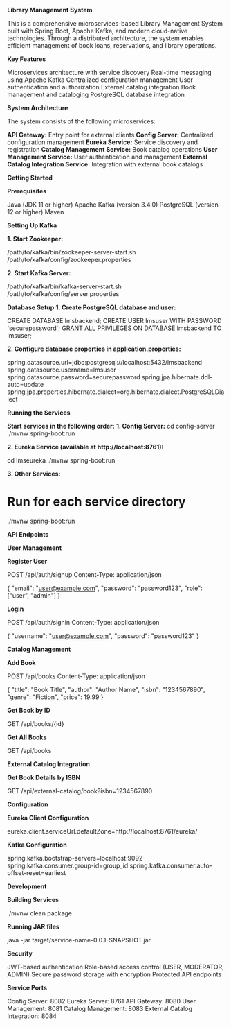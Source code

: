 **Library Management System**

This is a comprehensive microservices-based Library Management System built with Spring Boot, Apache Kafka, and modern cloud-native technologies. Through a distributed architecture, the system enables efficient management of book loans, reservations, and library operations.

**Key Features**

Microservices architecture with service discovery
Real-time messaging using Apache Kafka
Centralized configuration management
User authentication and authorization
External catalog integration
Book management and cataloging
PostgreSQL database integration

**System Architecture**

The system consists of the following microservices:

**API Gateway:** Entry point for external clients
**Config Server:** Centralized configuration management
**Eureka Service:** Service discovery and registration
**Catalog Management Service:** Book catalog operations
**User Management Service:** User authentication and management
**External Catalog Integration Service:** Integration with external book catalogs


**Getting Started**

**Prerequisites**

Java (JDK 11 or higher)
Apache Kafka (version 3.4.0)
PostgreSQL (version 12 or higher)
Maven

**Setting Up Kafka**

**1. Start Zookeeper:**

   /path/to/kafka/bin/zookeeper-server-start.sh /path/to/kafka/config/zookeeper.properties

**2. Start Kafka Server:**

  /path/to/kafka/bin/kafka-server-start.sh /path/to/kafka/config/server.properties


**Database Setup**
**1. Create PostgreSQL database and user:**

   CREATE DATABASE lmsbackend;
   CREATE USER lmsuser WITH PASSWORD 'securepassword';
   GRANT ALL PRIVILEGES ON DATABASE lmsbackend TO lmsuser;
   
**2. Configure database properties in application.properties:**

   spring.datasource.url=jdbc:postgresql://localhost:5432/lmsbackend
   spring.datasource.username=lmsuser
   spring.datasource.password=securepassword
   spring.jpa.hibernate.ddl-auto=update
   spring.jpa.properties.hibernate.dialect=org.hibernate.dialect.PostgreSQLDialect

**Running the Services**

**Start services in the following order:**
**1. Config Server:**
   cd config-server
   ./mvnw spring-boot:run

**2. Eureka Service (available at http://localhost:8761):**

   cd lmseureka
   ./mvnw spring-boot:run

**3. Other Services:**
   # Run for each service directory
   ./mvnw spring-boot:run


**API Endpoints**

**User Management**

**Register User**

POST /api/auth/signup
Content-Type: application/json

{
  "email": "user@example.com",
  "password": "password123",
  "role": ["user", "admin"]
}


**Login**

POST /api/auth/signin
Content-Type: application/json

{
  "username": "user@example.com",
  "password": "password123"
}


**Catalog Management**

**Add Book**

POST /api/books
Content-Type: application/json

{
  "title": "Book Title",
  "author": "Author Name",
  "isbn": "1234567890",
  "genre": "Fiction",
  "price": 19.99
}


**Get Book by ID**

GET /api/books/{id}

**Get All Books**

GET /api/books


**External Catalog Integration**

**Get Book Details by ISBN**

GET /api/external-catalog/book?isbn=1234567890


**Configuration**

**Eureka Client Configuration**

eureka.client.serviceUrl.defaultZone=http://localhost:8761/eureka/


**Kafka Configuration**

spring.kafka.bootstrap-servers=localhost:9092
spring.kafka.consumer.group-id=group_id
spring.kafka.consumer.auto-offset-reset=earliest


**Development**

**Building Services**

./mvnw clean package


**Running JAR files**

java -jar target/service-name-0.0.1-SNAPSHOT.jar


**Security**

JWT-based authentication
Role-based access control (USER, MODERATOR, ADMIN)
Secure password storage with encryption
Protected API endpoints


**Service Ports**

Config Server: 8082
Eureka Server: 8761
API Gateway: 8080
User Management: 8081
Catalog Management: 8083
External Catalog Integration: 8084







































